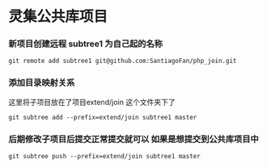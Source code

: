 # 灵集公共库项目


### 新项目创建远程 subtree1 为自己起的名称
```
git remote add subtree1 git@github.com:SantiagoFan/php_join.git
```
### 添加目录映射关系
这里将子项目放在了项目extend/join 这个文件夹下了
```
git subtree add --prefix=extend/join subtree1 master
``` 

### 后期修改子项目后提交正常提交就可以  如果是想提交到公共库项目中
```
git subtree push --prefix=extend/join subtree1 master
```
